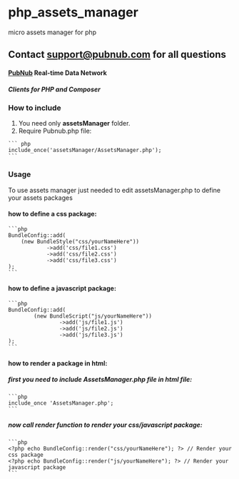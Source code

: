php_assets_manager
==================

micro assets manager for php












## Contact support@pubnub.com for all questions

#### [PubNub](http://www.pubnub.com) Real-time Data Network

##### Clients for PHP and Composer

### How to include

  1. You need only **assetsManager** folder.
  2. Require Pubnub.php file:

    ``` php
    include_once('assetsManager/AssetsManager.php');
    ```

### Usage
To use assets manager just needed to edit assetsManager.php
to define your assets packages

#### how to define a css package:
    ```php
    BundleConfig::add(
        (new BundleStyle("css/yourNameHere"))
                ->add('css/file1.css')
                ->add('css/file2.css')
                ->add('css/file3.css')
    );
    ```

#### how to define a javascript package:
    ```php
    BundleConfig::add(
            (new BundleScript("js/yourNameHere"))
                    ->add('js/file1.js')
                    ->add('js/file2.js')
                    ->add('js/file3.js')
    );
    ```
#### how to render a package in html:
##### first you need to include AssetsManager.php file in html file:
    ```php
    include_once 'AssetsManager.php';
    ```
##### now call render function to render your css/javascript package:
    ```php
    <?php echo BundleConfig::render("css/yourNameHere"); ?> // Render your css package
    <?php echo BundleConfig::render("js/yourNameHere"); ?> // Render your javascript package
    ```
